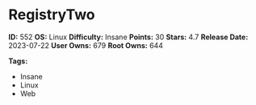 # RegistryTwo

**ID:** 552
**OS:** Linux
**Difficulty:** Insane
**Points:** 30
**Stars:** 4.7
**Release Date:** 2023-07-22
**User Owns:** 679
**Root Owns:** 644

**Tags:**
- Insane
- Linux
- Web


